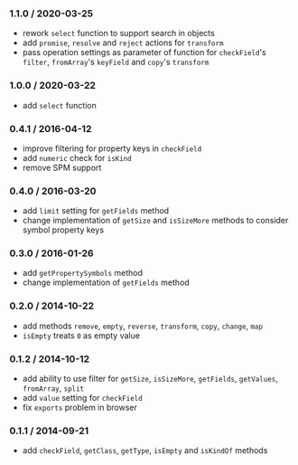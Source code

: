 ### 1.1.0 / 2020-03-25

* rework `select` function to support search in objects
* add `promise`, `resolve` and `reject` actions for `transform`
* pass operation settings as parameter of function for `checkField`'s `filter`, `fromArray`'s `keyField`
  and `copy`'s `transform`

### 1.0.0 / 2020-03-22

* add `select` function

### 0.4.1 / 2016-04-12

* improve filtering for property keys in `checkField`
* add `numeric` check for `isKind`
* remove SPM support

### 0.4.0 / 2016-03-20

* add `limit` setting for `getFields` method
* change implementation of `getSize` and `isSizeMore` methods to consider symbol property keys

### 0.3.0 / 2016-01-26

* add `getPropertySymbols` method
* change implementation of `getFields` method

### 0.2.0 / 2014-10-22

* add methods `remove`, `empty`, `reverse`, `transform`, `copy`, `change`, `map`
* `isEmpty` treats `0` as empty value

### 0.1.2 / 2014-10-12

* add ability to use filter for `getSize`, `isSizeMore`, `getFields`, `getValues`, `fromArray`, `split`
* add `value` setting for `checkField`
* fix `exports` problem in browser

### 0.1.1 / 2014-09-21

* add `checkField`, `getClass`, `getType`, `isEmpty` and `isKindOf` methods
